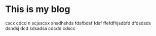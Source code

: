 # This is my blog
cxcx cdcd n scjsscxx xhsdhshds fdsfbdsf  fdsf ffefdfhjsdbfd dfdsdsds dsndsj dcd sdsadsa cdcdd cdscc 
